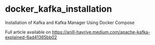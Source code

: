 # docker_kafka_installation

Installation of Kafka and Kafka Manager Using Docker Compose

Full article available on https://anill-hayriye.medium.com/apache-kafka-explained-6ad41365bb02
